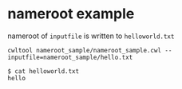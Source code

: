 # nameroot example

nameroot of `inputfile` is written to `helloworld.txt`

```
cwltool nameroot_sample/nameroot_sample.cwl --inputfile=nameroot_sample/hello.txt
```

```
$ cat helloworld.txt
hello
```